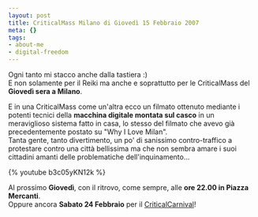 ```yaml
--- 
layout: post
title: CriticalMass Milano di Giovedì 15 Febbraio 2007
meta: {}
tags: 
- about-me
- digital-freedom
---
```

Ogni tanto mi stacco anche dalla tastiera :)  
E non solamente per il Reiki ma anche e soprattutto per le CriticalMass del **Giovedì sera a Milano**.  
  
E in una CriticalMass come un'altra ecco un filmato ottenuto mediante i potenti tecnici della **macchina digitale montata sul casco** in un meraviglioso sistema fatto in casa, lo stesso del filmato che avevo già precedentemente postato su "Why I Love Milan".  
Tanta gente, tanto divertimento, un po' di sanissimo contro-traffico a protestare contro una città bellissima ma che non sembra amare i suoi cittadini amanti delle problematiche dell'inquinamento...
  
{% youtube b3c05yKN12k %}
  
Al prossimo **Giovedì**, con il ritrovo, come sempre, alle **ore 22.00 in Piazza Mercanti**.  
Oppure ancora **Sabato 24 Febbraio** per il [CriticalCarnival](http://img95.imageshack.us/img95/8451/ccarnivaldb5.jpg)! 
